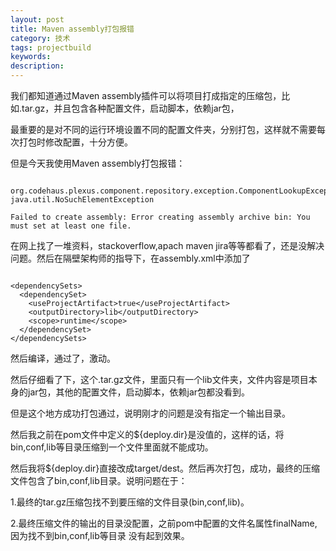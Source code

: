 ```yaml
---
layout: post
title: Maven assembly打包报错
category: 技术
tags: projectbuild
keywords: 
description: 
---
```



我们都知道通过Maven assembly插件可以将项目打成指定的压缩包，比如.tar.gz，并且包含各种配置文件，启动脚本，依赖jar包，

最重要的是对不同的运行环境设置不同的配置文件夹，分别打包，这样就不需要每次打包时修改配置，十分方便。

但是今天我使用Maven assembly打包报错：

```

org.codehaus.plexus.component.repository.exception.ComponentLookupException: java.util.NoSuchElementException

Failed to create assembly: Error creating assembly archive bin: You must set at least one file.

```

在网上找了一堆资料，stackoverflow,apach maven jira等等都看了，还是没解决问题。然后在隔壁架构师的指导下，在assembly.xml中添加了

```

<dependencySets>
  <dependencySet>
    <useProjectArtifact>true</useProjectArtifact>
    <outputDirectory>lib</outputDirectory>
    <scope>runtime</scope>
  </dependencySet>
</dependencySets>

```

然后编译，通过了，激动。

然后仔细看了下，这个.tar.gz文件，里面只有一个lib文件夹，文件内容是项目本身的jar包，其他的配置文件，启动脚本，依赖jar包都没看到。

但是这个地方成功打包通过，说明刚才的问题是没有指定一个输出目录。

然后我之前在pom文件中定义的${deploy.dir}是没值的，这样的话，将bin,conf,lib等目录压缩到一个文件里面就不能成功。

然后我将${deploy.dir}直接改成target/dest。然后再次打包，成功，最终的压缩文件包含了bin,conf,lib目录。说明问题在于：

1.最终的tar.gz压缩包找不到要压缩的文件目录(bin,conf,lib)。

2.最终压缩文件的输出的目录没配置，之前pom中配置的文件名属性finalName,因为找不到bin,conf,lib等目录 没有起到效果。


